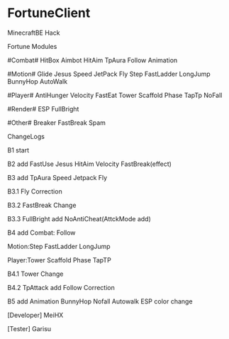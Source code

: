 # FortuneClient
MinecraftBE Hack

Fortune Modules

#Combat#
HitBox
Aimbot
HitAim
TpAura
Follow
Animation

#Motion#
Glide
Jesus
Speed
JetPack
Fly
Step
FastLadder
LongJump
BunnyHop
AutoWalk

#Player#
AntiHunger
Velocity
FastEat
Tower
Scaffold
Phase
TapTp
NoFall

#Render#
ESP
FullBright

#Other#
Breaker
FastBreak
Spam

ChangeLogs

B1
start

B2
add
FastUse Jesus HitAim Velocity FastBreak(effect)

B3
add
TpAura Speed Jetpack Fly

B3.1
Fly Correction

B3.2
FastBreak Change

B3.3
FullBright add
NoAntiCheat(AttckMode add)

B4
add
Combat: Follow

Motion:Step FastLadder LongJump

Player:Tower Scaffold Phase TapTP

B4.1
Tower Change

B4.2
TpAttack add
Follow Correction

B5
add
Animation BunnyHop Nofall Autowalk
ESP color change

[Developer]
MeiHX

[Tester]
Garisu
